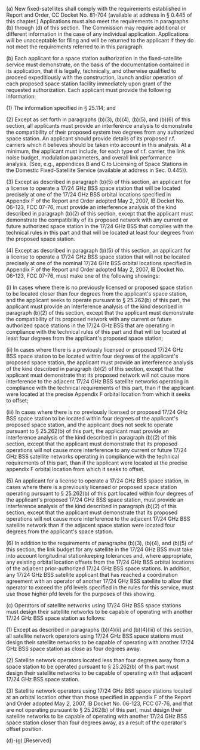 (a) New fixed-satellites shall comply with the requirements established in Report and Order, CC Docket No. 81-704 (available at address in § 0.445 of this chapter.) Applications must also meet the requirements in paragraphs (b) through (d) of this section. The Commission may require additional or different information in the case of any individual application. Applications will be unacceptable for filing and will be returned to the applicant if they do not meet the requirements referred to in this paragraph.

(b) Each applicant for a space station authorization in the fixed-satellite service must demonstrate, on the basis of the documentation contained in its application, that it is legally, technically, and otherwise qualified to proceed expeditiously with the construction, launch and/or operation of each proposed space station facility immediately upon grant of the requested authorization. Each applicant must provide the following information:

(1) The information specified in § 25.114; and

(2) Except as set forth in paragraphs (b)(3), (b)(4), (b)(5), and (b)(6) of this section, all applicants must provide an interference analysis to demonstrate the compatibility of their proposed system two degrees from any authorized space station. An applicant should provide details of its proposed r.f. carriers which it believes should be taken into account in this analysis. At a minimum, the applicant must include, for each type of r.f. carrier, the link noise budget, modulation parameters, and overall link performance analysis. (See, e.g., appendices B and C to Licensing of Space Stations in the Domestic Fixed-Satellite Service (available at address in Sec. 0.445)).

(3) Except as described in paragraph (b)(5) of this section, an applicant for a license to operate a 17/24 GHz BSS space station that will be located precisely at one of the 17/24 GHz BSS orbital locations specified in Appendix F of the Report and Order adopted May 2, 2007, IB Docket No. 06-123, FCC 07-76, must provide an interference analysis of the kind described in paragraph (b)(2) of this section, except that the applicant must demonstrate the compatibility of its proposed network with any current or future authorized space station in the 17/24 GHz BSS that complies with the technical rules in this part and that will be located at least four degrees from the proposed space station.

(4) Except as described in paragraph (b)(5) of this section, an applicant for a license to operate a 17/24 GHz BSS space station that will not be located precisely at one of the nominal 17/24 GHz BSS orbital locations specified in Appendix F of the Report and Order adopted May 2, 2007, IB Docket No. 06-123, FCC 07-76, must make one of the following showings:

(i) In cases where there is no previously licensed or proposed space station to be located closer than four degrees from the applicant's space station, and the applicant seeks to operate pursuant to § 25.262(b) of this part, the applicant must provide an interference analysis of the kind described in paragraph (b)(2) of this section, except that the applicant must demonstrate the compatibility of its proposed network with any current or future authorized space stations in the 17/24 GHz BSS that are operating in compliance with the technical rules of this part and that will be located at least four degrees from the applicant's proposed space station;

(ii) In cases where there is a previously licensed or proposed 17/24 GHz BSS space station to be located within four degrees of the applicant's proposed space station, the applicant must provide an interference analysis of the kind described in paragraph (b)(2) of this section, except that the applicant must demonstrate that its proposed network will not cause more interference to the adjacent 17/24 GHz BSS satellite networks operating in compliance with the technical requirements of this part, than if the applicant were located at the precise Appendix F orbital location from which it seeks to offset;

(iii) In cases where there is no previously licensed or proposed 17/24 GHz BSS space station to be located within four degrees of the applicant's proposed space station, and the applicant does not seek to operate pursuant to § 25.262(b) of this part, the applicant must provide an interference analysis of the kind described in paragraph (b)(2) of this section, except that the applicant must demonstrate that its proposed operations will not cause more interference to any current or future 17/24 GHz BSS satellite networks operating in compliance with the technical requirements of this part, than if the applicant were located at the precise appendix F orbital location from which it seeks to offset.

(5) An applicant for a license to operate a 17/24 GHz BSS space station, in cases where there is a previously licensed or proposed space station operating pursuant to § 25.262(b) of this part located within four degrees of the applicant's proposed 17/24 GHz BSS space station, must provide an interference analysis of the kind described in paragraph (b)(2) of this section, except that the applicant must demonstrate that its proposed operations will not cause more interference to the adjacent 17/24 GHz BSS satellite network than if the adjacent space station were located four degrees from the applicant's space station.

(6) In addition to the requirements of paragraphs (b)(3), (b)(4), and (b)(5) of this section, the link budget for any satellite in the 17/24 GHz BSS must take into account longitudinal stationkeeping tolerances and, where appropriate, any existing orbital location offsets from the 17/24 GHz BSS orbital locations of the adjacent prior-authorized 17/24 GHz BSS space stations. In addition, any 17/24 GHz BSS satellite applicant that has reached a coordination agreement with an operator of another 17/24 GHz BSS satellite to allow that operator to exceed the pfd levels specified in the rules for this service, must use those higher pfd levels for the purposes of this showing.

(c) Operators of satellite networks using 17/24 GHz BSS space stations must design their satellite networks to be capable of operating with another 17/24 GHz BSS space station as follows:

(1) Except as described in paragraphs (b)(4)(ii) and (b)(4)(iii) of this section, all satellite network operators using 17/24 GHz BSS space stations must design their satellite networks to be capable of operating with another 17/24 GHz BSS space station as close as four degrees away.

(2) Satellite network operators located less than four degrees away from a space station to be operated pursuant to § 25.262(b) of this part must design their satellite networks to be capable of operating with that adjacent 17/24 GHz BSS space station.

(3) Satellite network operators using 17/24 GHz BSS space stations located at an orbital location other than those specified in appendix F of the Report and Order adopted May 2, 2007, IB Docket No. 06-123, FCC 07-76, and that are not operating pursuant to § 25.262(b) of this part, must design their satellite networks to be capable of operating with another 17/24 GHz BSS space station closer than four degrees away, as a result of the operator's offset position.

(d)-(g) [Reserved]

